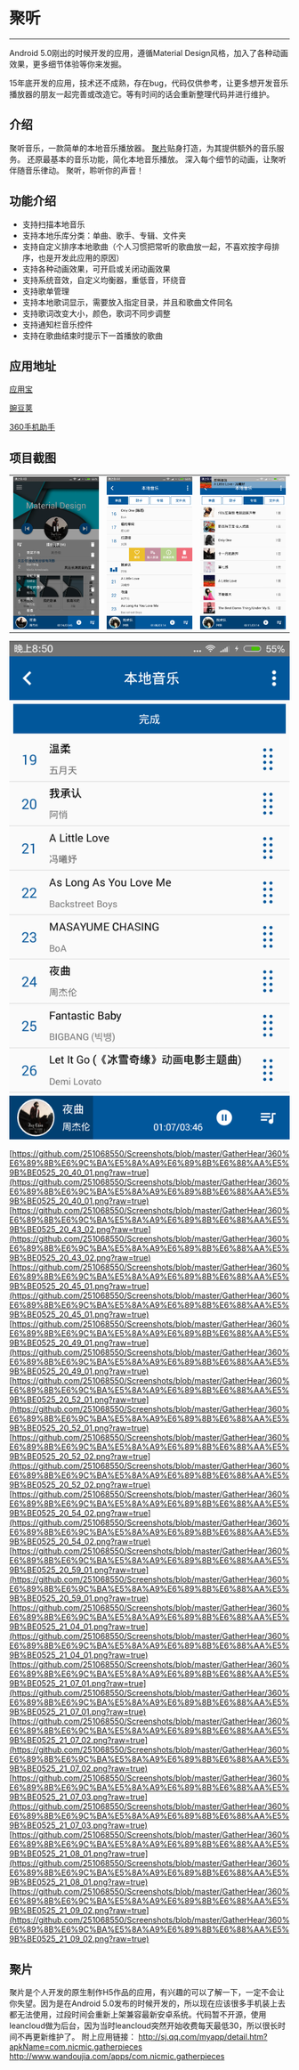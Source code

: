 # 聚听 #

----------
Android 5.0刚出的时候开发的应用，遵循Material Design风格，加入了各种动画效果，更多细节体验等你来发掘。

15年底开发的应用，技术还不成熟，存在bug，代码仅供参考，让更多想开发音乐播放器的朋友一起完善或改造它。等有时间的话会重新整理代码并进行维护。

## 介绍 ##
聚听音乐，一款简单的本地音乐播放器。
[聚片](http://sj.qq.com/myapp/detail.htm?apkName=com.nicmic.gatherpieces "聚片")贴身打造，为其提供额外的音乐服务。
还原最基本的音乐功能，简化本地音乐播放。
深入每个细节的动画，让聚听伴随音乐律动。
聚听，聆听你的声音！

## 功能介绍 ##
- 支持扫描本地音乐
- 支持本地乐库分类：单曲、歌手、专辑、文件夹
- 支持自定义排序本地歌曲（个人习惯把常听的歌曲放一起，不喜欢按字母排序，也是开发此应用的原因）
- 支持各种动画效果，可开启或关闭动画效果
- 支持系统音效，自定义均衡器，重低音，环绕音
- 支持歌单管理
- 支持本地歌词显示，需要放入指定目录，并且和歌曲文件同名
- 支持歌词改变大小，颜色，歌词不同步调整
- 支持通知栏音乐控件
- 支持在歌曲结束时提示下一首播放的歌曲

## 应用地址 ##
[应用宝](http://sj.qq.com/myapp/detail.htm?apkName=com.nicmic.gatherhear "应用宝")

[豌豆荚](http://www.wandoujia.com/apps/com.nicmic.gatherhear "豌豆荚")

[360手机助手](http://zhushou.360.cn/detail/index/soft_id/3407022?recrefer=SE_D_%E8%81%9A%E5%90%AC "360手机助手")

## 项目截图 ##
| | | |
|:---:|:---:|:---:|
|![](https://github.com/251068550/Screenshots/blob/master/GatherHear/360%E6%89%8B%E6%9C%BA%E5%8A%A9%E6%89%8B%E6%88%AA%E5%9B%BE0525_20_40_01.png?raw=true)|![](https://github.com/251068550/Screenshots/blob/master/GatherHear/360%E6%89%8B%E6%9C%BA%E5%8A%A9%E6%89%8B%E6%88%AA%E5%9B%BE0525_20_43_02.png?raw=true)|![](https://github.com/251068550/Screenshots/blob/master/GatherHear/360%E6%89%8B%E6%9C%BA%E5%8A%A9%E6%89%8B%E6%88%AA%E5%9B%BE0525_20_45_01.png?raw=true)|



![](https://github.com/251068550/Screenshots/blob/master/GatherHear/360%E6%89%8B%E6%9C%BA%E5%8A%A9%E6%89%8B%E6%88%AA%E5%9B%BE0525_20_49_01.png?raw=true)


[https://github.com/251068550/Screenshots/blob/master/GatherHear/360%E6%89%8B%E6%9C%BA%E5%8A%A9%E6%89%8B%E6%88%AA%E5%9B%BE0525_20_40_01.png?raw=true](https://github.com/251068550/Screenshots/blob/master/GatherHear/360%E6%89%8B%E6%9C%BA%E5%8A%A9%E6%89%8B%E6%88%AA%E5%9B%BE0525_20_40_01.png?raw=true)
[https://github.com/251068550/Screenshots/blob/master/GatherHear/360%E6%89%8B%E6%9C%BA%E5%8A%A9%E6%89%8B%E6%88%AA%E5%9B%BE0525_20_43_02.png?raw=true](https://github.com/251068550/Screenshots/blob/master/GatherHear/360%E6%89%8B%E6%9C%BA%E5%8A%A9%E6%89%8B%E6%88%AA%E5%9B%BE0525_20_43_02.png?raw=true)
[https://github.com/251068550/Screenshots/blob/master/GatherHear/360%E6%89%8B%E6%9C%BA%E5%8A%A9%E6%89%8B%E6%88%AA%E5%9B%BE0525_20_45_01.png?raw=true](https://github.com/251068550/Screenshots/blob/master/GatherHear/360%E6%89%8B%E6%9C%BA%E5%8A%A9%E6%89%8B%E6%88%AA%E5%9B%BE0525_20_45_01.png?raw=true)
[https://github.com/251068550/Screenshots/blob/master/GatherHear/360%E6%89%8B%E6%9C%BA%E5%8A%A9%E6%89%8B%E6%88%AA%E5%9B%BE0525_20_49_01.png?raw=true](https://github.com/251068550/Screenshots/blob/master/GatherHear/360%E6%89%8B%E6%9C%BA%E5%8A%A9%E6%89%8B%E6%88%AA%E5%9B%BE0525_20_49_01.png?raw=true)
[https://github.com/251068550/Screenshots/blob/master/GatherHear/360%E6%89%8B%E6%9C%BA%E5%8A%A9%E6%89%8B%E6%88%AA%E5%9B%BE0525_20_52_01.png?raw=true](https://github.com/251068550/Screenshots/blob/master/GatherHear/360%E6%89%8B%E6%9C%BA%E5%8A%A9%E6%89%8B%E6%88%AA%E5%9B%BE0525_20_52_01.png?raw=true)
[https://github.com/251068550/Screenshots/blob/master/GatherHear/360%E6%89%8B%E6%9C%BA%E5%8A%A9%E6%89%8B%E6%88%AA%E5%9B%BE0525_20_52_02.png?raw=true](https://github.com/251068550/Screenshots/blob/master/GatherHear/360%E6%89%8B%E6%9C%BA%E5%8A%A9%E6%89%8B%E6%88%AA%E5%9B%BE0525_20_52_02.png?raw=true)
[https://github.com/251068550/Screenshots/blob/master/GatherHear/360%E6%89%8B%E6%9C%BA%E5%8A%A9%E6%89%8B%E6%88%AA%E5%9B%BE0525_20_54_02.png?raw=true](https://github.com/251068550/Screenshots/blob/master/GatherHear/360%E6%89%8B%E6%9C%BA%E5%8A%A9%E6%89%8B%E6%88%AA%E5%9B%BE0525_20_54_02.png?raw=true)
[https://github.com/251068550/Screenshots/blob/master/GatherHear/360%E6%89%8B%E6%9C%BA%E5%8A%A9%E6%89%8B%E6%88%AA%E5%9B%BE0525_20_59_01.png?raw=true](https://github.com/251068550/Screenshots/blob/master/GatherHear/360%E6%89%8B%E6%9C%BA%E5%8A%A9%E6%89%8B%E6%88%AA%E5%9B%BE0525_20_59_01.png?raw=true)
[https://github.com/251068550/Screenshots/blob/master/GatherHear/360%E6%89%8B%E6%9C%BA%E5%8A%A9%E6%89%8B%E6%88%AA%E5%9B%BE0525_21_04_01.png?raw=true](https://github.com/251068550/Screenshots/blob/master/GatherHear/360%E6%89%8B%E6%9C%BA%E5%8A%A9%E6%89%8B%E6%88%AA%E5%9B%BE0525_21_04_01.png?raw=true)
[https://github.com/251068550/Screenshots/blob/master/GatherHear/360%E6%89%8B%E6%9C%BA%E5%8A%A9%E6%89%8B%E6%88%AA%E5%9B%BE0525_21_07_01.png?raw=true](https://github.com/251068550/Screenshots/blob/master/GatherHear/360%E6%89%8B%E6%9C%BA%E5%8A%A9%E6%89%8B%E6%88%AA%E5%9B%BE0525_21_07_01.png?raw=true)
[https://github.com/251068550/Screenshots/blob/master/GatherHear/360%E6%89%8B%E6%9C%BA%E5%8A%A9%E6%89%8B%E6%88%AA%E5%9B%BE0525_21_07_02.png?raw=true](https://github.com/251068550/Screenshots/blob/master/GatherHear/360%E6%89%8B%E6%9C%BA%E5%8A%A9%E6%89%8B%E6%88%AA%E5%9B%BE0525_21_07_02.png?raw=true)
[https://github.com/251068550/Screenshots/blob/master/GatherHear/360%E6%89%8B%E6%9C%BA%E5%8A%A9%E6%89%8B%E6%88%AA%E5%9B%BE0525_21_07_03.png?raw=true](https://github.com/251068550/Screenshots/blob/master/GatherHear/360%E6%89%8B%E6%9C%BA%E5%8A%A9%E6%89%8B%E6%88%AA%E5%9B%BE0525_21_07_03.png?raw=true)
[https://github.com/251068550/Screenshots/blob/master/GatherHear/360%E6%89%8B%E6%9C%BA%E5%8A%A9%E6%89%8B%E6%88%AA%E5%9B%BE0525_21_08_01.png?raw=true](https://github.com/251068550/Screenshots/blob/master/GatherHear/360%E6%89%8B%E6%9C%BA%E5%8A%A9%E6%89%8B%E6%88%AA%E5%9B%BE0525_21_08_01.png?raw=true)
[https://github.com/251068550/Screenshots/blob/master/GatherHear/360%E6%89%8B%E6%9C%BA%E5%8A%A9%E6%89%8B%E6%88%AA%E5%9B%BE0525_21_09_02.png?raw=true](https://github.com/251068550/Screenshots/blob/master/GatherHear/360%E6%89%8B%E6%9C%BA%E5%8A%A9%E6%89%8B%E6%88%AA%E5%9B%BE0525_21_09_02.png?raw=true)

## 聚片 ##
聚片是个人开发的原生制作H5作品的应用，有兴趣的可以了解一下，一定不会让你失望。因为是在Android 5.0发布的时候开发的，所以现在应该很多手机装上去都无法使用，过段时间会重新上架兼容最新安卓系统。代码暂不开源，使用leancloud做为后台，因为当时leancloud突然开始收费每天最低30，所以很长时间不再更新维护了。
附上应用链接：
http://sj.qq.com/myapp/detail.htm?apkName=com.nicmic.gatherpieces
http://www.wandoujia.com/apps/com.nicmic.gatherpieces
